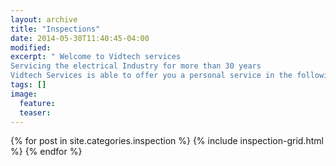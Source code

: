 ```yaml
---
layout: archive
title: "Inspections"
date: 2014-05-30T11:40:45-04:00
modified:
excerpt: " Welcome to Vidtech services
Servicing the electrical Industry for more than 30 years
Vidtech Services is able to offer you a personal service in the following fields "
tags: []
image:
  feature:
  teaser:
---
```


<div class="tiles">
{% for post in site.categories.inspection %}
  {% include inspection-grid.html %}
{% endfor %}
</div><!-- /.tiles -->

